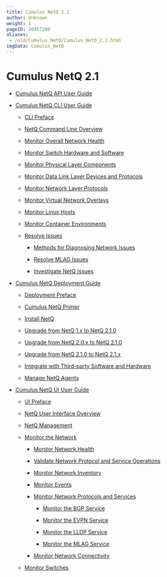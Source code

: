 ```yaml
---
title: Cumulus NetQ 2.1
author: Unknown
weight: 1
pageID: 10457200
aliases:
 - /old/Cumulus_NetQ/Cumulus_NetQ_2.1.html
imgData: Cumulus_NetQ
---
```

# Cumulus NetQ 2.1

  - [Cumulus NetQ API User
    Guide](/old/Cumulus_NetQ/Cumulus_NetQ_API_User_Guide.html)

  - [Cumulus NetQ CLI User
    Guide](/old/Cumulus_NetQ/Cumulus_NetQ_CLI_User_Guide.html)
    
      - [CLI Preface](/old/Cumulus_NetQ/CLI_Preface.html)
    
      - [NetQ Command Line
        Overview](/old/Cumulus_NetQ/NetQ_Command_Line_Overview.html)
    
      - [Monitor Overall Network
        Health](/old/Cumulus_NetQ/Monitor_Overall_Network_Health.html)
    
      - [Monitor Switch Hardware and
        Software](/old/Cumulus_NetQ/Monitor_Switch_Hardware_and_Software.html)
    
      - [Monitor Physical Layer
        Components](/old/Cumulus_NetQ/Monitor_Physical_Layer_Components.html)
    
      - [Monitor Data Link Layer Devices and
        Protocols](/old/Cumulus_NetQ/Monitor_Data_Link_Layer_Devices_and_Protocols.html)
    
      - [Monitor Network Layer
        Protocols](/old/Cumulus_NetQ/Monitor_Network_Layer_Protocols.html)
    
      - [Monitor Virtual Network
        Overlays](/old/Cumulus_NetQ/Monitor_Virtual_Network_Overlays.html)
    
      - [Monitor Linux
        Hosts](/old/Cumulus_NetQ/Monitor_Linux_Hosts.html)
    
      - [Monitor Container
        Environments](/old/Cumulus_NetQ/Monitor_Container_Environments.html)
    
      - [Resolve Issues](/old/Cumulus_NetQ/Resolve_Issues.html)
        
          - [Methods for Diagnosing Network
            Issues](/old/Cumulus_NetQ/Methods_for_Diagnosing_Network_Issues.html)
        
          - [Resolve MLAG
            Issues](/old/Cumulus_NetQ/Resolve_MLAG_Issues.html)
        
          - [Investigate NetQ
            Issues](/old/Cumulus_NetQ/Investigate_NetQ_Issues.html)

  - [Cumulus NetQ Deployment
    Guide](/old/Cumulus_NetQ/Cumulus_NetQ_Deployment_Guide.html)
    
      - [Deployment Preface](/old/Cumulus_NetQ/Deployment_Preface.html)
    
      - [Cumulus NetQ
        Primer](/old/Cumulus_NetQ/Cumulus_NetQ_Primer.html)
    
      - [Install NetQ](/old/Cumulus_NetQ/Install_NetQ.html)
    
      - [Upgrade from NetQ 1.x to NetQ
        2.1.0](/old/Cumulus_NetQ/Upgrade_from_NetQ_1.x_to_NetQ_2.1.0.html)
    
      - [Upgrade from NetQ 2.0.x to NetQ
        2.1.0](/old/Cumulus_NetQ/Upgrade_from_NetQ_2.0.x_to_NetQ_2.1.0.html)
    
      - [Upgrade from NetQ 2.1.0 to NetQ
        2.1.x](/old/Cumulus_NetQ/Upgrade_from_NetQ_2.1.0_to_NetQ_2.1.x.html)
    
      - [Integrate with Third-party Software and
        Hardware](/old/Cumulus_NetQ/Integrate_with_Third-party_Software_and_Hardware.html)
    
      - [Manage NetQ Agents](/old/Cumulus_NetQ/Manage_NetQ_Agents.html)

  - [Cumulus NetQ UI User
    Guide](/old/Cumulus_NetQ/Cumulus_NetQ_UI_User_Guide.html)
    
      - [UI Preface](/old/Cumulus_NetQ/UI_Preface.html)
    
      - [NetQ User Interface
        Overview](/old/Cumulus_NetQ/NetQ_User_Interface_Overview.html)
    
      - [NetQ Management](/old/Cumulus_NetQ/NetQ_Management.html)
    
      - [Monitor the
        Network](/old/Cumulus_NetQ/Monitor_the_Network.html)
        
          - [Monitor Network
            Health](/old/Cumulus_NetQ/Monitor_Network_Health.html)
        
          - [Validate Network Protocol and Service
            Operations](/old/Cumulus_NetQ/Validate_Network_Protocol_and_Service_Operations.html)
        
          - [Monitor Network
            Inventory](/old/Cumulus_NetQ/Monitor_Network_Inventory.html)
        
          - [Monitor Events](/old/Cumulus_NetQ/Monitor_Events.html)
        
          - [Monitor Network Protocols and
            Services](/old/Cumulus_NetQ/Monitor_Network_Protocols_and_Services.html)
            
              - [Monitor the BGP
                Service](/old/Cumulus_NetQ/Monitor_the_BGP_Service.html)
            
              - [Monitor the EVPN
                Service](/old/Cumulus_NetQ/Monitor_the_EVPN_Service.html)
            
              - [Monitor the LLDP
                Service](/old/Cumulus_NetQ/Monitor_the_LLDP_Service.html)
            
              - [Monitor the MLAG
                Service](/old/Cumulus_NetQ/Monitor_the_MLAG_Service.html)
        
          - [Monitor Network
            Connectivity](/old/Cumulus_NetQ/Monitor_Network_Connectivity.html)
    
      - [Monitor Switches](/old/Cumulus_NetQ/Monitor_Switches.html)
